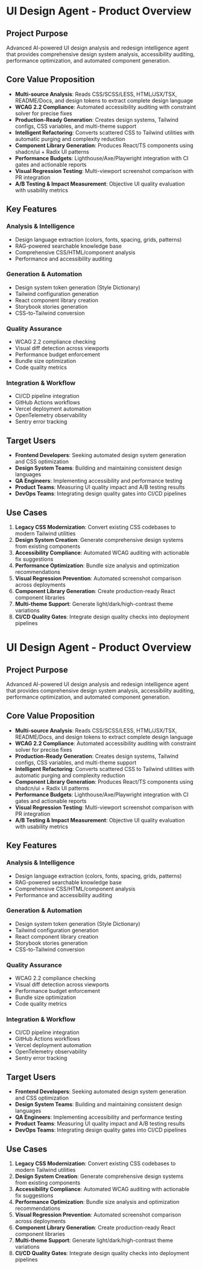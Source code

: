 # UI Design Agent - Product Overview

## Project Purpose
Advanced AI-powered UI design analysis and redesign intelligence agent that provides comprehensive design system analysis, accessibility auditing, performance optimization, and automated component generation.

## Core Value Proposition
- **Multi-source Analysis**: Reads CSS/SCSS/LESS, HTML/JSX/TSX, README/Docs, and design tokens to extract complete design language
- **WCAG 2.2 Compliance**: Automated accessibility auditing with constraint solver for precise fixes
- **Production-Ready Generation**: Creates design systems, Tailwind configs, CSS variables, and multi-theme support
- **Intelligent Refactoring**: Converts scattered CSS to Tailwind utilities with automatic purging and complexity reduction
- **Component Library Generation**: Produces React/TS components using shadcn/ui + Radix UI patterns
- **Performance Budgets**: Lighthouse/Axe/Playwright integration with CI gates and actionable reports
- **Visual Regression Testing**: Multi-viewport screenshot comparison with PR integration
- **A/B Testing & Impact Measurement**: Objective UI quality evaluation with usability metrics

## Key Features

### Analysis & Intelligence
- Design language extraction (colors, fonts, spacing, grids, patterns)
- RAG-powered searchable knowledge base
- Comprehensive CSS/HTML/component analysis
- Performance and accessibility auditing

### Generation & Automation
- Design system token generation (Style Dictionary)
- Tailwind configuration generation
- React component library creation
- Storybook stories generation
- CSS-to-Tailwind conversion

### Quality Assurance
- WCAG 2.2 compliance checking
- Visual diff detection across viewports
- Performance budget enforcement
- Bundle size optimization
- Code quality metrics

### Integration & Workflow
- CI/CD pipeline integration
- GitHub Actions workflows
- Vercel deployment automation
- OpenTelemetry observability
- Sentry error tracking

## Target Users
- **Frontend Developers**: Seeking automated design system generation and CSS optimization
- **Design System Teams**: Building and maintaining consistent design languages
- **QA Engineers**: Implementing accessibility and performance testing
- **Product Teams**: Measuring UI quality impact and A/B testing results
- **DevOps Teams**: Integrating design quality gates into CI/CD pipelines

## Use Cases
1. **Legacy CSS Modernization**: Convert existing CSS codebases to modern Tailwind utilities
2. **Design System Creation**: Generate comprehensive design systems from existing components
3. **Accessibility Compliance**: Automated WCAG auditing with actionable fix suggestions
4. **Performance Optimization**: Bundle size analysis and optimization recommendations
5. **Visual Regression Prevention**: Automated screenshot comparison across deployments
6. **Component Library Generation**: Create production-ready React component libraries
7. **Multi-theme Support**: Generate light/dark/high-contrast theme variations
8. **CI/CD Quality Gates**: Integrate design quality checks into deployment pipelines
# UI Design Agent - Product Overview

## Project Purpose
Advanced AI-powered UI design analysis and redesign intelligence agent that provides comprehensive design system analysis, accessibility auditing, performance optimization, and automated component generation.

## Core Value Proposition
- **Multi-source Analysis**: Reads CSS/SCSS/LESS, HTML/JSX/TSX, README/Docs, and design tokens to extract complete design language
- **WCAG 2.2 Compliance**: Automated accessibility auditing with constraint solver for precise fixes
- **Production-Ready Generation**: Creates design systems, Tailwind configs, CSS variables, and multi-theme support
- **Intelligent Refactoring**: Converts scattered CSS to Tailwind utilities with automatic purging and complexity reduction
- **Component Library Generation**: Produces React/TS components using shadcn/ui + Radix UI patterns
- **Performance Budgets**: Lighthouse/Axe/Playwright integration with CI gates and actionable reports
- **Visual Regression Testing**: Multi-viewport screenshot comparison with PR integration
- **A/B Testing & Impact Measurement**: Objective UI quality evaluation with usability metrics

## Key Features

### Analysis & Intelligence
- Design language extraction (colors, fonts, spacing, grids, patterns)
- RAG-powered searchable knowledge base
- Comprehensive CSS/HTML/component analysis
- Performance and accessibility auditing

### Generation & Automation
- Design system token generation (Style Dictionary)
- Tailwind configuration generation
- React component library creation
- Storybook stories generation
- CSS-to-Tailwind conversion

### Quality Assurance
- WCAG 2.2 compliance checking
- Visual diff detection across viewports
- Performance budget enforcement
- Bundle size optimization
- Code quality metrics

### Integration & Workflow
- CI/CD pipeline integration
- GitHub Actions workflows
- Vercel deployment automation
- OpenTelemetry observability
- Sentry error tracking

## Target Users
- **Frontend Developers**: Seeking automated design system generation and CSS optimization
- **Design System Teams**: Building and maintaining consistent design languages
- **QA Engineers**: Implementing accessibility and performance testing
- **Product Teams**: Measuring UI quality impact and A/B testing results
- **DevOps Teams**: Integrating design quality gates into CI/CD pipelines

## Use Cases
1. **Legacy CSS Modernization**: Convert existing CSS codebases to modern Tailwind utilities
2. **Design System Creation**: Generate comprehensive design systems from existing components
3. **Accessibility Compliance**: Automated WCAG auditing with actionable fix suggestions
4. **Performance Optimization**: Bundle size analysis and optimization recommendations
5. **Visual Regression Prevention**: Automated screenshot comparison across deployments
6. **Component Library Generation**: Create production-ready React component libraries
7. **Multi-theme Support**: Generate light/dark/high-contrast theme variations
8. **CI/CD Quality Gates**: Integrate design quality checks into deployment pipelines